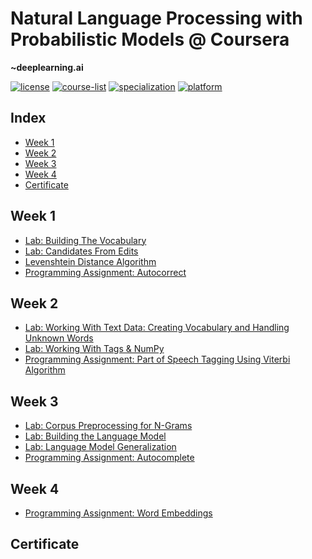 # Natural Language Processing with Probabilistic Models @ Coursera
__~deeplearning.ai__   

[![license](https://img.shields.io/badge/LICENSE-MIT-<COLOR>.svg)](LICENSE)
[![course-list](https://img.shields.io/badge/course-list-1f72ff.svg)](https://github.com/anishLearnsToCode/course-list)
[![specialization](https://img.shields.io/badge/specialization-Natural%20Language%20Procesing-1f72ff.svg)](https://github.com/anishLearnsToCode/nlp-deeplearning-ai)
[![platform](https://img.shields.io/badge/platform-Coursera-1f008f.svg)](https://www.coursera.org/learn/probabilistic-models-in-nlp)

## Index
- [Week 1](#week-1)
- [Week 2](#week-2)
- [Week 3](#week-3)
- [Week 4](#week-4)
- [Certificate](#certificate)

## Week 1
- [Lab: Building The Vocabulary](week_1/building-the-vocabulary.ipynb)
- [Lab: Candidates From Edits](week_1/candidates-from-edits.ipynb)
- [Levenshtein Distance Algorithm](week_1/minimum_edit_distance.py)
- [Programming Assignment: Autocorrect](week_1/assignment/auto-correct.ipynb)

## Week 2
- [Lab: Working With Text Data: Creating Vocabulary and Handling Unknown Words](week_2/creating-vocabulary-and-handling-unknown-words.ipynb)
- [Lab: Working With Tags & NumPy](week_2/working-with-tags-and-numpy.ipynb)
- [Programming Assignment: Part of Speech Tagging Using Viterbi Algorithm](week_2/assignment/viterbi-algorithm.ipynb)

## Week 3
- [Lab: Corpus Preprocessing for N-Grams](week_3/n-gram-corpus-preprocessing.ipynb)
- [Lab: Building the Language Model](week_3/building-the-language-model.ipynb)
- [Lab: Language Model Generalization](week_3)
- [Programming Assignment: Autocomplete](week_3/assignment)

## Week 4
- [Programming Assignment: Word Embeddings]()

## Certificate
